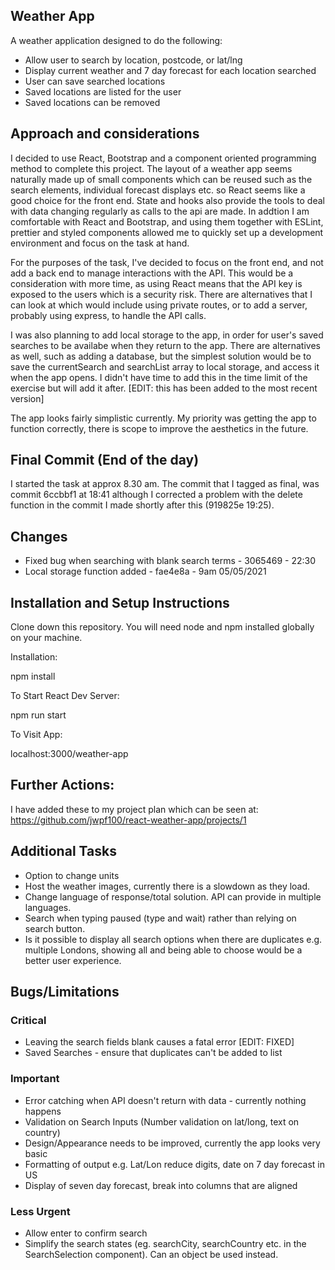 ## Weather App

A weather application designed to do the following:

- Allow user to search by location, postcode, or lat/lng
- Display current weather and 7 day forecast for each location searched
- User can save searched locations
- Saved locations are listed for the user
- Saved locations can be removed

## Approach and considerations

I decided to use React, Bootstrap and a component oriented programming method to complete this project. The layout of a weather app seems naturally made up of small components which can be reused such as the search elements, individual forecast displays etc. so React seems like a good choice for the front end. State and hooks also provide the tools to deal with data changing regularly as calls to the api are made. In addtion I am comfortable with React and Bootstrap, and using them together with ESLint, prettier and styled components allowed me to quickly set up a development environment and focus on the task at hand.

For the purposes of the task, I've decided to focus on the front end, and not add a back end to manage interactions with the API. This would be a consideration with more time, as using React means that the API key is exposed to the users which is a security risk. There are alternatives that I can look at which would include using private routes, or to add a server, probably using express, to handle the API calls.

I was also planning to add local storage to the app, in order for user's saved searches to be availabe when they return to the app. There are alternatives as well, such as adding a database, but the simplest solution would be to save the currentSearch and searchList array to local storage, and access it when the app opens. I didn't have time to add this in the time limit of the exercise but will add it after. [EDIT: this has been added to the most recent version]

The app looks fairly simplistic currently. My priority was getting the app to function correctly, there is scope to improve the aesthetics in the future.

## Final Commit (End of the day)

I started the task at approx 8.30 am. The commit that I tagged as final, was commit 6ccbbf1 at 18:41 although I corrected a problem with the delete function in the commit I made shortly after this (919825e 19:25).

## Changes

- Fixed bug when searching with blank search terms - 3065469 - 22:30
- Local storage function added - fae4e8a - 9am 05/05/2021

## Installation and Setup Instructions

Clone down this repository. You will need node and npm installed globally on your machine.

Installation:

npm install

To Start React Dev Server:

npm run start

To Visit App:

localhost:3000/weather-app

## Further Actions:

I have added these to my project plan which can be seen at: https://github.com/jwpf100/react-weather-app/projects/1

## Additional Tasks

- Option to change units
- Host the weather images, currently there is a slowdown as they load.
- Change language of response/total solution. API can provide in multiple languages.
- Search when typing paused (type and wait) rather than relying on search button.
- Is it possible to display all search options when there are duplicates e.g. multiple Londons, showing all and being able to choose would be a better user experience.

## Bugs/Limitations

### Critical

- Leaving the search fields blank causes a fatal error [EDIT: FIXED]
- Saved Searches - ensure that duplicates can't be added to list

### Important

- Error catching when API doesn't return with data - currently nothing happens
- Validation on Search Inputs (Number validation on lat/long, text on country)
- Design/Appearance needs to be improved, currently the app looks very basic
- Formatting of output e.g. Lat/Lon reduce digits, date on 7 day forecast in US
- Display of seven day forecast, break into columns that are aligned

### Less Urgent

- Allow enter to confirm search
- Simplify the search states (eg. searchCity, searchCountry etc. in the SearchSelection component). Can an object be used instead.
